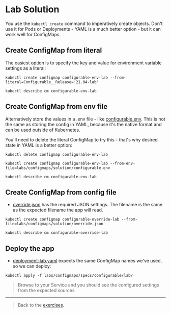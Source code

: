 # Lab Solution

You use the `kubectl create` command to imperatively create objects. Don't use it for Pods or Deployments - YAML is a much better option - but it can work well for ConfigMaps.

## Create ConfigMap from literal

The easiest option is to specify the key and value for environment variable settings as a literal:

```
kubectl create configmap configurable-env-lab --from-literal=Configurable__Release='21.04-lab'

kubectl describe cm configurable-env-lab
```

## Create ConfigMap from env file

Alternatively store the values in a .env file - like [configurable.env](solution/configurable.env). This is not the same as storing the config in YAML, because it's the native format and can be used outside of Kubernetes.

You'll need to delete the literal ConfigMap to try this - that's why desired state in YAML is a better option:

```
kubectl delete configmap configurable-env-lab

kubectl create configmap configurable-env-lab --from-env-file=labs/configmaps/solution/configurable.env

kubectl describe cm configurable-env-lab
```

## Create ConfigMap from config file

- [override.json](solution/override.json) has the required JSON settings. The filename is the same as the expected filename the app will read.

```
kubectl create configmap configurable-override-lab --from-file=labs/configmaps/solution/override.json

kubectl describe cm configurable-override-lab
```

## Deploy the app

- [deployment-lab.yaml](specs/configurable/lab/deployment-lab.yaml) expects the same ConfigMap names we've used, so we can deploy:

```
kubectl apply -f labs/configmaps/specs/configurable/lab/
```

> Browse to your Service and you should see the configured settings from the expected sources


___
> Back to the [exercises](README.md).